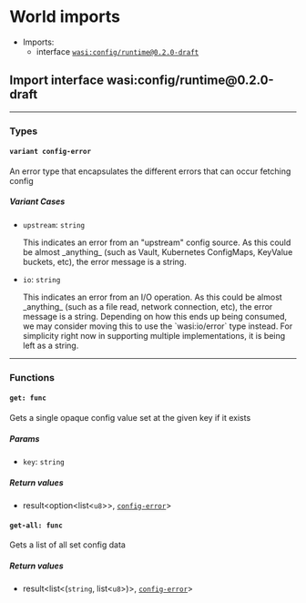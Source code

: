 <h1><a name="imports">World imports</a></h1>
<ul>
<li>Imports:
<ul>
<li>interface <a href="#wasi:config_runtime_0.2.0_draft"><code>wasi:config/runtime@0.2.0-draft</code></a></li>
</ul>
</li>
</ul>
<h2><a name="wasi:config_runtime_0.2.0_draft"></a>Import interface wasi:config/runtime@0.2.0-draft</h2>
<hr />
<h3>Types</h3>
<h4><a name="config_error"></a><code>variant config-error</code></h4>
<p>An error type that encapsulates the different errors that can occur fetching config</p>
<h5>Variant Cases</h5>
<ul>
<li>
<p><a name="config_error.upstream"></a><code>upstream</code>: <code>string</code></p>
<p>This indicates an error from an "upstream" config source.
As this could be almost _anything_ (such as Vault, Kubernetes ConfigMaps, KeyValue buckets, etc),
the error message is a string.
</li>
<li>
<p><a name="config_error.io"></a><code>io</code>: <code>string</code></p>
<p>This indicates an error from an I/O operation.
As this could be almost _anything_ (such as a file read, network connection, etc),
the error message is a string.
Depending on how this ends up being consumed,
we may consider moving this to use the `wasi:io/error` type instead.
For simplicity right now in supporting multiple implementations, it is being left as a string.
</li>
</ul>
<hr />
<h3>Functions</h3>
<h4><a name="get"></a><code>get: func</code></h4>
<p>Gets a single opaque config value set at the given key if it exists</p>
<h5>Params</h5>
<ul>
<li><a name="get.key"></a><code>key</code>: <code>string</code></li>
</ul>
<h5>Return values</h5>
<ul>
<li><a name="get.0"></a> result&lt;option&lt;list&lt;<code>u8</code>&gt;&gt;, <a href="#config_error"><a href="#config_error"><code>config-error</code></a></a>&gt;</li>
</ul>
<h4><a name="get_all"></a><code>get-all: func</code></h4>
<p>Gets a list of all set config data</p>
<h5>Return values</h5>
<ul>
<li><a name="get_all.0"></a> result&lt;list&lt;(<code>string</code>, list&lt;<code>u8</code>&gt;)&gt;, <a href="#config_error"><a href="#config_error"><code>config-error</code></a></a>&gt;</li>
</ul>

